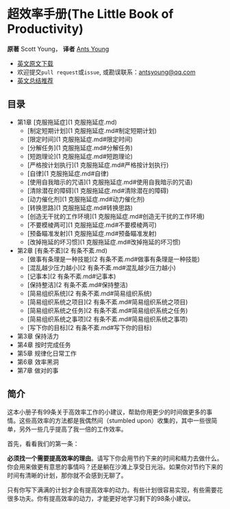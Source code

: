 超效率手册(The Little Book of Productivity)
=======================
**原著** Scott Young， **译者** [Ants Young](https://github.com/Antsypc)

- [英文原文下载](https://www.scotthyoung.com/blog/Programs/TheLittleBookOfProductivity_preview.pdf) 
- 欢迎提交`pull request`或`issue`, 或勘误联系：antsyoung@qq.com
- [英文总结推荐](http://www.stafforini.com/blog/summary-of-the-little-book-of-productivity-by-scott-young/)

## 目录
- 第1章 [克服拖延症](1 克服拖延症.md)
    - [制定短期计划](1 克服拖延症.md#制定短期计划)
    - [限定时间](1 克服拖延症.md#限定时间)
    - [分解任务](1 克服拖延症.md#分解任务)
    - [短跑理论](1 克服拖延症.md#短跑理论)
    - [严格按计划执行](1 克服拖延症.md#严格按计划执行)
    - [自律](1 克服拖延症.md#自律)
    - [使用自我暗示的咒语](1 克服拖延症.md#使用自我暗示的咒语)
    - [清除潜在的障碍](1 克服拖延症.md#清除潜在的障碍)
    - [动力催化剂](1 克服拖延症.md#动力催化剂)
    - [转换思路](1 克服拖延症.md#转换思路)
    - [创造无干扰的工作环境](1 克服拖延症.md#创造无干扰的工作环境)
    - [不要模棱两可](1 克服拖延症.md#不要模棱两可)
    - [预备瞄准发射](1 克服拖延症.md#预备瞄准发射)
    - [改掉拖延的坏习惯](1 克服拖延症.md#改掉拖延的坏习惯)
- 第2章 [有条不紊](2 有条不紊.md)
    - [做事有条理是一种技能](2 有条不紊.md#做事有条理是一种技能)
    - [混乱越少压力越小](2 有条不紊.md#混乱越少压力越小)
    - [记事本](2 有条不紊.md#记事本)
    - [保持整洁](2 有条不紊.md#保持整洁)
    - [简易组织系统](2 有条不紊.md#简易组织系统)
    - [简易组织系统之项目](2 有条不紊.md#简易组织系统之项目)
    - [简易组织系统之任务](2 有条不紊.md#简易组织系统之任务)
    - [简易组织系统之事项](2 有条不紊.md#简易组织系统之事项)
    - [写下你的目标](2 有条不紊.md#写下你的目标)
- 第3章 保持活力
- 第4章 按时完成任务
- 第5章 规律化日常工作
- 第6章 效率黑洞
- 第7章 做对的事

## 简介
这本小册子有99条关于高效率工作的小建议，帮助你用更少的时间做更多的事情。这些高效率的方法都是我偶然间（stumbled upon）收集的，其中一些很简单，另外一些几乎提高了我一倍的工作效率。

首先，看看我们的第一条：

**必须找一个需要提高效率的理由**。请写下你会用节约下来的时间和精力去做什么。你会用来做更有意思的事情吗？还是躺在沙滩上享受日光浴。如果你对节约下来的时间有清晰的计划，那你就不会感到无聊了。

只有你写下满满的计划才会有提高效率的动力。有些计划很容易实现，有些需要花很多功夫。你有提高效率的动力，才能更好地学习剩下的98条小建议。
